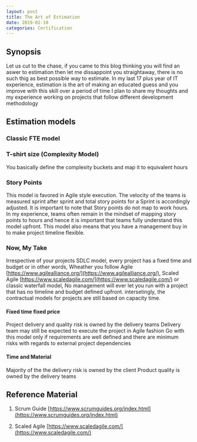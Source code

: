```yaml
---
layout: post
title: The Art of Estimation
date: 2019-02-10
categories: Certification
---
```


## Synopsis
Let us cut to the chase, if you came to this blog thinking you will find an aswer to estimation then let me dissappoint you straightaway, there is no such thig as best possible way to estimate. In my last 17 plus year of IT experience, estimation is the art of making an educated guess and you improve with this skill over a period of time
I plan to share my thoughts and my experience working on projects that follow different development methodology
## Estimation models

### Classic FTE model 

### T-shirt size (Complexity Model) 
You basically define the complexity buckets and map it to equivalent hours

### Story Points
This model is favored in Agile style execution. The velocity of the teams is measured sprint after sprint and total story points for a Sprint is accordingly adjusted. It is important to note that Story points do not map to work hours. In my experience, teams often remain in the mindset of mapping story points to hours and hence it is important that teams fully understand this model upfront.
This model also means that you have a management buy in to make project timeline flexible.

### Now, My Take
Irrespective of your projects SDLC model, every project has a fixed time and budget or in other words, Wheather you follow Agile [https://www.agilealliance.org/](https://www.agilealliance.org/), Scaled Agile [https://www.scaledagile.com/](https://www.scaledagile.com/) or classic waterfall model, No management will ever let you run with a project that has no timeline and budget defined upfront. intersetingly, the contractual models for projects are still based on capacity time.

#### Fixed time fixed price
Project delivery and quality risk is owned by the delivery teams
Delivery team may still be expected to execute the project in Agile fashion
Go with this model only if requirements are well defined and there are minimum risks with regards to external project dependencies

#### Time and Material
Majority of the the delivery risk is owned by the client
Product quality is owned by the delivery teams

## Reference Material

1. Scrum Guide
[https://www.scrumguides.org/index.html](https://www.scrumguides.org/index.html)

2. Scaled Agile [https://www.scaledagile.com/](https://www.scaledagile.com/)

